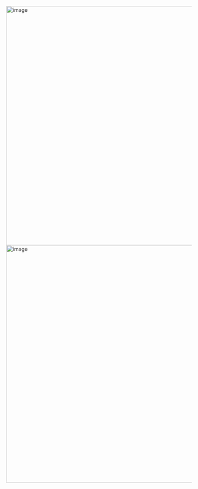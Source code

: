 <img width="650" alt="image" src="https://user-images.githubusercontent.com/89638496/200441951-6e0eb911-6f87-470f-99ed-0ca65bb0a821.png">
<img width="646" alt="image" src="https://user-images.githubusercontent.com/89638496/200441987-bea53041-5dcd-4fee-80b9-59ef1a551dec.png">
